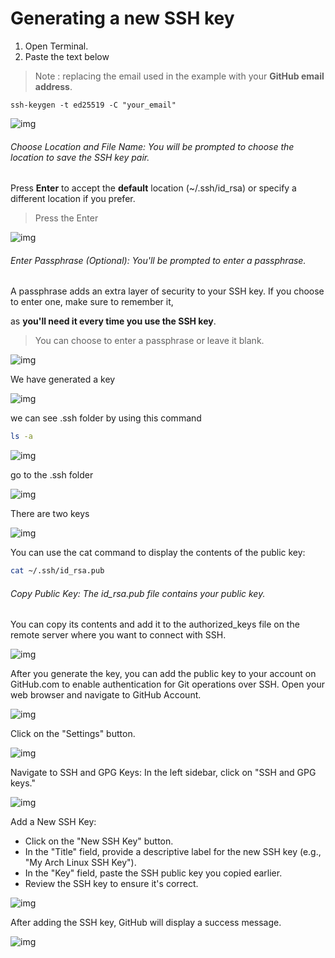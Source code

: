 # Generating a new SSH key


1. Open Terminal.
2. Paste the text below

> Note : replacing the email used in the example with your **GitHub email address**.

```
ssh-keygen -t ed25519 -C "your_email"
```

![img](./asserts/1.png)
###### Choose Location and File Name: You will be prompted to choose the location to save the SSH key pair. 
Press **Enter** to accept the **default** location (~/.ssh/id_rsa) or specify a different location if you prefer.
> Press the Enter 

![img](./asserts/2.png)

###### Enter Passphrase (Optional): You'll be prompted to enter a passphrase.
A passphrase adds an extra layer of security to your SSH key.
If you choose to enter one, make sure to remember it,

as **you'll need it every time you use the SSH key**.

> You can choose to enter a passphrase or leave it blank. 

![img](./asserts/3.png)

We have generated a key

![img](./asserts/4.png)

we can see .ssh folder by using this command

```bash
ls -a
```

![img](./asserts/5.png)

go to the .ssh folder

![img](./asserts/6.png)

There are two keys

![img](./asserts/7.png)

You can use the cat command to display the contents of the public key:

```bash
cat ~/.ssh/id_rsa.pub
```

###### Copy Public Key: The id_rsa.pub file contains your public key.
You can copy its contents and add it to the authorized_keys file on the remote server where you want to connect with SSH.

![img](./asserts/8.png)

After you generate the key, you can add the public key to your account on GitHub.com to enable authentication for Git operations over SSH.
Open your web browser and navigate to GitHub Account.

![img](./asserts/9.png)

Click on the "Settings" button.

![img](./asserts/10.png)

Navigate to SSH and GPG Keys: In the left sidebar, click on "SSH and GPG keys."

![img](./asserts/11.png)

Add a New SSH Key:

* Click on the "New SSH Key" button.
* In the "Title" field, provide a descriptive label for the new SSH key (e.g., "My Arch Linux SSH Key").
* In the "Key" field, paste the SSH public key you copied earlier.
* Review the SSH key to ensure it's correct.

![img](./asserts/12.png)

After adding the SSH key, GitHub will display a success message.

![img](./asserts/13.png)





